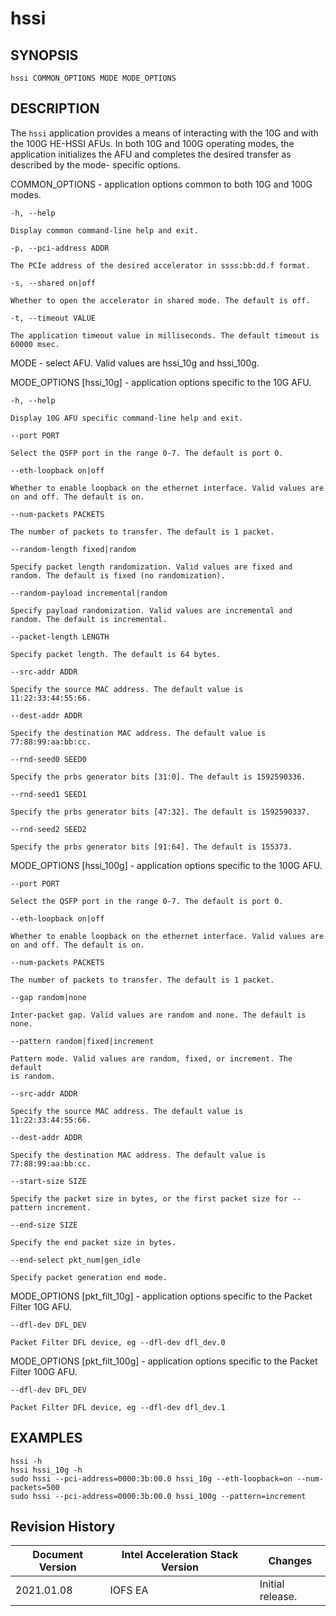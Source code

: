 # hssi #

## SYNOPSIS ##

`hssi COMMON_OPTIONS MODE MODE_OPTIONS`

## DESCRIPTION ##

The ```hssi``` application provides a means of interacting with the 10G and
with the 100G HE-HSSI AFUs. In both 10G and 100G operating modes, the application
initializes the AFU and completes the desired transfer as described by the mode-
specific options.

COMMON_OPTIONS - application options common to both 10G and 100G modes.

`-h, --help`

    Display common command-line help and exit.

`-p, --pci-address ADDR`

    The PCIe address of the desired accelerator in ssss:bb:dd.f format.

`-s, --shared on|off`

    Whether to open the accelerator in shared mode. The default is off.

`-t, --timeout VALUE`

    The application timeout value in milliseconds. The default timeout is 60000 msec.

MODE - select AFU. Valid values are hssi_10g and hssi_100g.

MODE_OPTIONS [hssi_10g] - application options specific to the 10G AFU.

`-h, --help`

    Display 10G AFU specific command-line help and exit.

`--port PORT`

    Select the QSFP port in the range 0-7. The default is port 0.

`--eth-loopback on|off`

    Whether to enable loopback on the ethernet interface. Valid values are
    on and off. The default is on.

`--num-packets PACKETS`

    The number of packets to transfer. The default is 1 packet.

`--random-length fixed|random`

    Specify packet length randomization. Valid values are fixed and
    random. The default is fixed (no randomization).

`--random-payload incremental|random`

    Specify payload randomization. Valid values are incremental and
    random. The default is incremental.

`--packet-length LENGTH`

    Specify packet length. The default is 64 bytes.

`--src-addr ADDR`

    Specify the source MAC address. The default value is 11:22:33:44:55:66.

`--dest-addr ADDR`

    Specify the destination MAC address. The default value is 77:88:99:aa:bb:cc.

`--rnd-seed0 SEED0`

    Specify the prbs generator bits [31:0]. The default is 1592590336.

`--rnd-seed1 SEED1`

    Specify the prbs generator bits [47:32]. The default is 1592590337.

`--rnd-seed2 SEED2`

    Specify the prbs generator bits [91:64]. The default is 155373.

MODE_OPTIONS [hssi_100g] - application options specific to the 100G AFU.

`--port PORT`

    Select the QSFP port in the range 0-7. The default is port 0.

`--eth-loopback on|off`

    Whether to enable loopback on the ethernet interface. Valid values are
    on and off. The default is on.

`--num-packets PACKETS`

    The number of packets to transfer. The default is 1 packet.

`--gap random|none`

    Inter-packet gap. Valid values are random and none. The default is none.

`--pattern random|fixed|increment`

    Pattern mode. Valid values are random, fixed, or increment. The default
    is random.

`--src-addr ADDR`

    Specify the source MAC address. The default value is 11:22:33:44:55:66.

`--dest-addr ADDR`

    Specify the destination MAC address. The default value is 77:88:99:aa:bb:cc.

`--start-size SIZE`

    Specify the packet size in bytes, or the first packet size for --pattern increment.

`--end-size SIZE`

    Specify the end packet size in bytes.

`--end-select pkt_num|gen_idle`

    Specify packet generation end mode.

MODE_OPTIONS [pkt_filt_10g] - application options specific to the Packet Filter 10G AFU.

`--dfl-dev DFL_DEV`

    Packet Filter DFL device, eg --dfl-dev dfl_dev.0

MODE_OPTIONS [pkt_filt_100g] - application options specific to the Packet Filter 100G AFU.

`--dfl-dev DFL_DEV`

    Packet Filter DFL device, eg --dfl-dev dfl_dev.1

## EXAMPLES ##

`hssi -h`<br>
`hssi hssi_10g -h`<br>
`sudo hssi --pci-address=0000:3b:00.0 hssi_10g --eth-loopback=on --num-packets=500`<br>
`sudo hssi --pci-address=0000:3b:00.0 hssi_100g --pattern=increment`

## Revision History ##

Document Version | Intel Acceleration Stack Version | Changes
-----------------|----------------------------------|--------
2021.01.08 | IOFS EA | Initial release.
